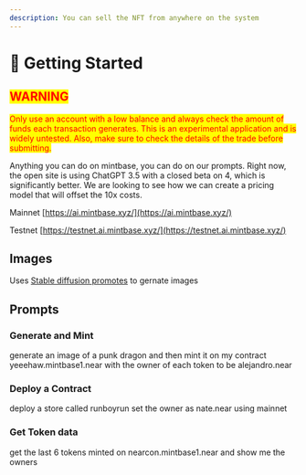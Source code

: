```yaml
---
description: You can sell the NFT from anywhere on the system
---
```


# 🤖 Getting Started

## <mark style="color:red;background-color:yellow;">WARNING</mark>

<mark style="color:red;background-color:yellow;">Only use an account with a low balance and always check the amount of funds each transaction generates. This is an experimental application and is widely untested. Also, make sure to check the details of the trade before submitting.</mark>



Anything you can do on mintbase, you can do on our prompts. Right now, the open site is using ChatGPT 3.5 with a closed beta on 4, which is significantly better. We are looking to see how we can create a pricing model that will offset the 10x costs.

Mainnet [https://ai.mintbase.xyz/](https://ai.mintbase.xyz/)

Testnet [https://testnet.ai.mintbase.xyz/](https://testnet.ai.mintbase.xyz/)

## Images

Uses [Stable diffusion promotes](https://clipdrop.co/stable-diffusion?utm\_campaign=stable\_diffusion\_promo\&utm\_medium=cta\_button\&utm\_source=stability\_ai) to gernate images&#x20;

## Prompts

### Generate and Mint

generate an image of a punk dragon and then mint it on my contract yeeehaw.mintbase1.near with the owner of each token to be alejandro.near

### Deploy a Contract

deploy a store called runboyrun set the owner as nate.near using mainnet

### Get Token data

get the last 6 tokens minted on nearcon.mintbase1.near and show me the owners










